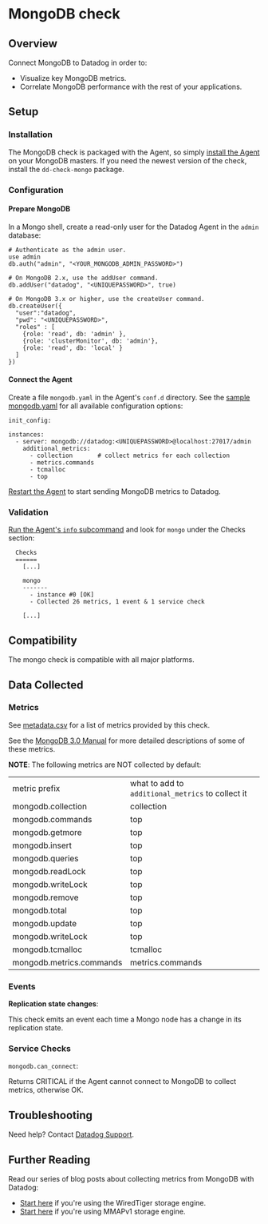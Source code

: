 # MongoDB check

## Overview

Connect MongoDB to Datadog in order to:

* Visualize key MongoDB metrics.
* Correlate MongoDB performance with the rest of your applications.

## Setup
### Installation

The MongoDB check is packaged with the Agent, so simply [install the Agent](https://app.datadoghq.com/account/settings#agent) on your MongoDB masters. If you need the newest version of the check, install the `dd-check-mongo` package.

### Configuration
#### Prepare MongoDB

In a Mongo shell, create a read-only user for the Datadog Agent in the `admin` database:

```
# Authenticate as the admin user.
use admin
db.auth("admin", "<YOUR_MONGODB_ADMIN_PASSWORD>")

# On MongoDB 2.x, use the addUser command.
db.addUser("datadog", "<UNIQUEPASSWORD>", true)

# On MongoDB 3.x or higher, use the createUser command.
db.createUser({
  "user":"datadog",
  "pwd": "<UNIQUEPASSWORD>",
  "roles" : [
    {role: 'read', db: 'admin' },
    {role: 'clusterMonitor', db: 'admin'},
    {role: 'read', db: 'local' }
  ]
})
```

#### Connect the Agent

Create a file `mongodb.yaml` in the Agent's `conf.d` directory. See the [sample mongodb.yaml](https://github.com/DataDog/integrations-core/blob/master/mongo/conf.yaml.example) for all available configuration options:

```
init_config:

instances:
  - server: mongodb://datadog:<UNIQUEPASSWORD>@localhost:27017/admin
    additional_metrics:
      - collection       # collect metrics for each collection
      - metrics.commands 
      - tcmalloc
      - top
```



[Restart the Agent](https://docs.datadoghq.com/agent/faq/start-stop-restart-the-datadog-agent) to start sending MongoDB metrics to Datadog.

### Validation

[Run the Agent's `info` subcommand](https://docs.datadoghq.com/agent/faq/agent-status-and-information/) and look for `mongo` under the Checks section:

```
  Checks
  ======
    [...]

    mongo
    -------
      - instance #0 [OK]
      - Collected 26 metrics, 1 event & 1 service check

    [...]
```

## Compatibility

The mongo check is compatible with all major platforms.

## Data Collected
### Metrics

See [metadata.csv](https://github.com/DataDog/integrations-core/blob/master/mongo/metadata.csv) for a list of metrics provided by this check.

See the [MongoDB 3.0 Manual](https://docs.mongodb.org/manual/reference/command/dbStats/) for more detailed descriptions of some of these metrics.

**NOTE**: The following metrics are NOT collected by default:

|||
|---|---|
|metric prefix|what to add to `additional_metrics` to collect it|
|mongodb.collection|collection|
|mongodb.commands|top|
|mongodb.getmore|top|
|mongodb.insert|top|
|mongodb.queries|top|
|mongodb.readLock|top|
|mongodb.writeLock|top|
|mongodb.remove|top|
|mongodb.total|top|
|mongodb.update|top|
|mongodb.writeLock|top|
|mongodb.tcmalloc|tcmalloc|
|mongodb.metrics.commands|metrics.commands|

### Events

**Replication state changes**:

This check emits an event each time a Mongo node has a change in its replication state.

### Service Checks

`mongodb.can_connect`:

Returns CRITICAL if the Agent cannot connect to MongoDB to collect metrics, otherwise OK.

## Troubleshooting
Need help? Contact [Datadog Support](http://docs.datadoghq.com/help/).

## Further Reading
Read our series of blog posts about collecting metrics from MongoDB with Datadog:

* [Start here](https://www.datadoghq.com/blog/monitoring-mongodb-performance-metrics-wiredtiger/) if you're using the WiredTiger storage engine.
* [Start here](https://www.datadoghq.com/blog/monitoring-mongodb-performance-metrics-mmap/) if you're using MMAPv1 storage engine.
